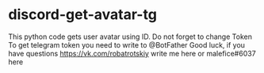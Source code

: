 # discord-get-avatar-tg
This python code gets user avatar using ID. Do not forget to change Token
To get telegram token you need to write to @BotFather
Good luck, if you have questions https://vk.com/robatrotskiy write me here or malefice#6037 here
